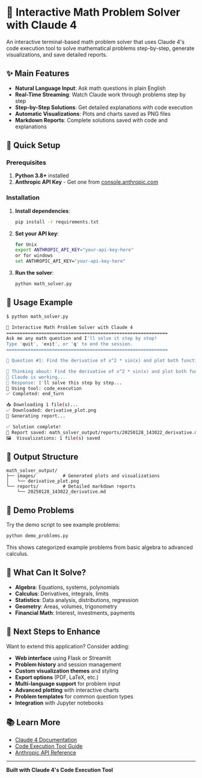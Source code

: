 # 🧮 Interactive Math Problem Solver with Claude 4

An interactive terminal-based math problem solver that uses Claude 4's code execution tool to solve mathematical problems step-by-step, generate visualizations, and save detailed reports.

## ✨ Main Features

- **Natural Language Input**: Ask math questions in plain English
- **Real-Time Streaming**: Watch Claude work through problems step by step
- **Step-by-Step Solutions**: Get detailed explanations with code execution
- **Automatic Visualizations**: Plots and charts saved as PNG files
- **Markdown Reports**: Complete solutions saved with code and explanations

## 🚀 Quick Setup

### Prerequisites

1. **Python 3.8+** installed
2. **Anthropic API Key** - Get one from [console.anthropic.com](https://console.anthropic.com)

### Installation

1. **Install dependencies**:

   ```bash
   pip install -r requirements.txt
   ```

2. **Set your API key**:

   ```bash
   for Unix
   export ANTHROPIC_API_KEY="your-api-key-here"
   or for windows
   set ANTHROPIC_API_KEY="your-api-key-here"
   ```

3. **Run the solver**:

   ```bash
   python math_solver.py
   ```

## 📱 Usage Example

```bash
$ python math_solver.py

🧮 Interactive Math Problem Solver with Claude 4
============================================================
Ask me any math question and I'll solve it step by step!
Type 'quit', 'exit', or 'q' to end the session.
============================================================

📝 Question #1: Find the derivative of x^2 * sin(x) and plot both functions

🤔 Thinking about: Find the derivative of x^2 * sin(x) and plot both functions
💭 Claude is working...
📝 Response: I'll solve this step by step...
🔧 Using tool: code_execution
✅ Completed: end_turn

📥 Downloading 1 file(s)...
✅ Downloaded: derivative_plot.png
📝 Generating report...

✅ Solution complete!
📄 Report saved: math_solver_output/reports/20250128_143022_derivative.md
🖼️  Visualizations: 1 file(s) saved
```

## 📂 Output Structure

```
math_solver_output/
├── images/          # Generated plots and visualizations
│   └── derivative_plot.png
└── reports/         # Detailed markdown reports
    └── 20250128_143022_derivative.md
```

## 🧪 Demo Problems

Try the demo script to see example problems:

```bash
python demo_problems.py
```

This shows categorized example problems from basic algebra to advanced calculus.

## 🎯 What Can It Solve?

- **Algebra**: Equations, systems, polynomials
- **Calculus**: Derivatives, integrals, limits
- **Statistics**: Data analysis, distributions, regression
- **Geometry**: Areas, volumes, trigonometry
- **Financial Math**: Interest, investments, payments

## 🔧 Next Steps to Enhance

Want to extend this application? Consider adding:

- **Web interface** using Flask or Streamlit
- **Problem history** and session management
- **Custom visualization themes** and styling
- **Export options** (PDF, LaTeX, etc.)
- **Multi-language support** for problem input
- **Advanced plotting** with interactive charts
- **Problem templates** for common question types
- **Integration** with Jupyter notebooks

## 📚 Learn More

- [Claude 4 Documentation](https://docs.anthropic.com/en/docs/models-overview)
- [Code Execution Tool Guide](https://docs.anthropic.com/en/docs/agents-and-tools/tool-use/code-execution-tool)
- [Anthropic API Reference](https://docs.anthropic.com/en/api)

---

**Built with Claude 4's Code Execution Tool**
